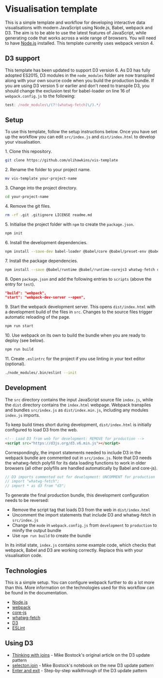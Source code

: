 # Visualisation template

This is a simple template and workflow for developing interactive data visualisations with modern JavaScript using Node.js, Babel, webpack and D3. The aim is to be able to use the latest features of JavaScript, while generating code that works across a wide range of browsers. You will need to have [Node.js](https://nodejs.org/) installed. This template currently uses webpack version 4.

## D3 support

This template has been updated to support D3 version 6. As D3 has fully adopted ES2015, D3 modules in the `node_modules` folder are now transpiled along with your own source code when you build the production bundle. If you are using D3 version 5 or earlier and don't need to transpile D3, you should change the exclusion test for babel-loader on line 16 of `webpack.config.js` to the following:

```javascript
test: /node_modules\/(?!(whatwg-fetch)\/).*/
```

## Setup

To use this template, follow the setup instructions below. Once you have set up the workflow you can edit `src/index.js` and `dist/index.html` to develop your visualisation.

1\. Clone this repository.

```sh
git clone https://github.com/olihawkins/vis-template
```

2\. Rename the folder to your project name.

```sh
mv vis-template your-project-name
```

3\. Change into the project directory.

```sh
cd your-project-name
```

4\. Remove the git files.

```sh
rm -rf .git .gitignore LICENSE readme.md
```

5\. Initialise the project folder with `npm` to create the `package.json`.

```sh
npm init
```

6\. Install the development dependencies.

```sh
npm install --save-dev babel-loader @babel/core @babel/preset-env @babel/plugin-transform-runtime webpack@4 webpack-cli@3 webpack-dev-server eslint
```

7\. Install the package dependencies.

```sh
npm install --save @babel/runtime @babel/runtime-corejs3 whatwg-fetch d3
```

8\. Open `package.json` and add the following entries to `scripts` (above the entry for `test`).

```json
"build": "webpack",
"start": "webpack-dev-server --open",
```

9\. Start the webpack development server. This opens `dist/index.html` with a development build of the files in `src`. Changes to the source files trigger automatic reloading of the page.

```sh
npm run start
```

10\. Use webpack on its own to build the bundle when you are ready to deploy (see below).

```sh
npm run build
```

11\. Create `.eslintrc` for the project if you use linting in your text editor (optional).

```sh
./node_modules/.bin/eslint --init
```

## Development

The `src` directory contains the input JavaScript source file `index.js`, while the `dist` directory contains the `index.html` webpage. Webpack transpiles and bundles `src/index.js` as `dist/index.min.js`, including any modules `index.js` imports.

To keep build times short during development, `dist/index.html` is initially configured to load D3 from the web.

```html
<!-- Load D3 from web for development: REMOVE for production -->
<script src="https://d3js.org/d3.v6.min.js"></script>
```

Correspondingly, the import statements needed to include D3 in the webpack bundle are commented out in `src/index.js`. Note that D3 needs the whatwg-fetch polyfill for its data loading functions to work in older browsers (all other polyfills are handled automatically by Babel and core-js).

```javascript
// D3 imports commented out for development: UNCOMMENT for production
// import "whatwg-fetch";
// import * as d3 from "d3";
```

To generate the final production bundle, this development configuration needs to be reversed:

- Remove the script tag that loads D3 from the web in `dist/index.html`
- Uncomment the import statements that include D3 and whatwg-fetch in `src/index.js`
- Change the `mode` in `webpack.config.js` from `development` to `production` to minify the output bundle
- Use `npm run build` to create the bundle

In its initial state, `index.js` contains some example code, which checks that webpack, Babel and D3 are working correctly. Replace this with your visualisation code.

## Technologies

This is a simple setup. You can configure webpack further to do a lot more than this. More information on the technologies used for this workflow can be found in the documentation.

- [Node.js](https://nodejs.org/)
- [webpack](https://webpack.js.org/guides/getting-started/)
- [core-js](https://github.com/zloirock/core-js)
- [whatwg-fetch](https://github.com/github/fetch)
- [D3](https://d3js.org)
- [ESLint](https://eslint.org)

## Using D3

- [Thinking with joins](https://bost.ocks.org/mike/join/) - Mike Bostock's original article on the D3 update pattern
- [selecton.join](https://observablehq.com/@d3/selection-join) - Mike Bostock's notebook on the new D3 update pattern
- [Enter and exit](https://www.d3indepth.com/enterexit/) - Step-by-step walkthrough of the D3 update pattern
